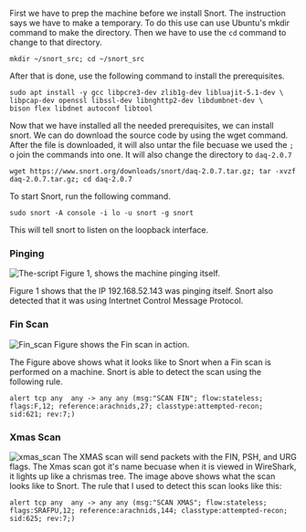 First we have to prep the machine before we install Snort. The instruction says we have to make a temporary. To do this use can use Ubuntu's mkdir command to make the directory. Then we have to use the 
`cd` command to change to that directory. 

```
mkdir ~/snort_src; cd ~/snort_src
```

After that is done, use the following command to install the prerequisites. 
```
sudo apt install -y gcc libpcre3-dev zlib1g-dev libluajit-5.1-dev \
libpcap-dev openssl libssl-dev libnghttp2-dev libdumbnet-dev \
bison flex libdnet autoconf libtool
```

Now that we have installed all the needed prerequisites, we can install snort. We can do download the source code by using the wget command. After the file is downloaded, it will also untar the file becuase we used the `;` o join the commands into one.
It will also change the directory to `daq-2.0.7`
```
wget https://www.snort.org/downloads/snort/daq-2.0.7.tar.gz; tar -xvzf daq-2.0.7.tar.gz; cd daq-2.0.7
```


To start Snort, run the following command. 
```
sudo snort -A console -i lo -u snort -g snort
```
This will tell snort to listen on the loopback interface. 

### Pinging


![The-script](https://i.imgur.com/OplHFRU.png=100x20)
Figure 1, shows the machine pinging itself. 

Figure 1 shows that the IP 192.168.52.143 was pinging itself. Snort also detected that it was using Intertnet Control Message Protocol.


### Fin Scan
![Fin_scan](https://i.imgur.com/mkpxZ0r.png=100x20)
Figure shows the Fin scan in action. 

The Figure above shows what it looks like to Snort when a Fin scan is performed on a machine. Snort is able to detect the scan using the following rule.
```
alert tcp any  any -> any any (msg:"SCAN FIN"; flow:stateless; flags:F,12; reference:arachnids,27; classtype:attempted-recon; sid:621; rev:7;)
```

### Xmas Scan
![xmas_scan](https://i.imgur.com/Y46MsP9.png=100x20)
The XMAS scan will send packets with the FIN, PSH, and URG flags. The Xmas scan got it's name becuase when it is viewed in WireShark, it lights up like a chrismas tree. The image above shows what the scan looks like to Snort. 
The rule that I used to detect this scan looks like this:
```
alert tcp any  any -> any any (msg:"SCAN XMAS"; flow:stateless; flags:SRAFPU,12; reference:arachnids,144; classtype:attempted-recon; sid:625; rev:7;)
```

